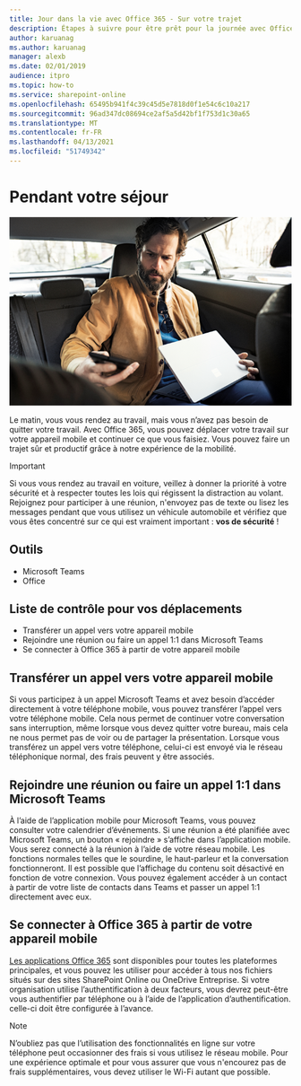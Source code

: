 ```yaml
---
title: Jour dans la vie avec Office 365 - Sur votre trajet
description: Étapes à suivre pour être prêt pour la journée avec Office 365.
author: karuanag
ms.author: karuanag
manager: alexb
ms.date: 02/01/2019
audience: itpro
ms.topic: how-to
ms.service: sharepoint-online
ms.openlocfilehash: 65495b941f4c39c45d5e7818d0f1e54c6c10a217
ms.sourcegitcommit: 96ad347dc08694ce2af5a5d42bf1f753d1c30a65
ms.translationtype: MT
ms.contentlocale: fr-FR
ms.lasthandoff: 04/13/2021
ms.locfileid: "51749342"
---
```

# <a name="during-your-commute"></a>Pendant votre séjour

![Commutation visuelle](media/ditl_commute.png)

Le matin, vous vous rendez au travail, mais vous n’avez pas besoin de quitter votre travail. Avec Office 365, vous pouvez déplacer votre travail sur votre appareil mobile et continuer ce que vous faisiez.  Vous pouvez faire un trajet sûr et productif grâce à notre expérience de la mobilité.  

> [!IMPORTANT]
> Si vous vous rendez au travail en voiture, veillez à donner la priorité à votre sécurité et à respecter toutes les lois qui régissent la distraction au volant. Rejoignez pour participer à une réunion, n'envoyez pas de texte ou lisez les messages pendant que vous utilisez un véhicule automobile et vérifiez que vous êtes concentré sur ce qui est vraiment important : **vos de sécurité** !


## <a name="tools"></a>Outils
- Microsoft Teams
- Office 

## <a name="checklist-for-your-commute"></a>Liste de contrôle pour vos déplacements
- Transférer un appel vers votre appareil mobile
- Rejoindre une réunion ou faire un appel 1:1 dans Microsoft Teams
- Se connecter à Office 365 à partir de votre appareil mobile
 
## <a name="transfer-a-call-to-your-mobile-device"></a>Transférer un appel vers votre appareil mobile
Si vous participez à un appel Microsoft Teams et avez besoin d’accéder directement à votre téléphone mobile, vous pouvez transférer l’appel vers votre téléphone mobile. Cela nous permet de continuer votre conversation sans interruption, même lorsque vous devez quitter votre bureau, mais cela ne nous permet pas de voir ou de partager la présentation. Lorsque vous transférez un appel vers votre téléphone, celui-ci est envoyé via le réseau téléphonique normal, des frais peuvent y être associés.

## <a name="join-a-meeting-or-have-a-11-call-in-microsoft-teams"></a>Rejoindre une réunion ou faire un appel 1:1 dans Microsoft Teams
À l’aide de l’application mobile pour Microsoft Teams, vous pouvez consulter votre calendrier d’événements.  Si une réunion a été planifiée avec Microsoft Teams, un bouton « rejoindre » s’affiche dans l’application mobile. Vous serez connecté à la réunion à l’aide de votre réseau mobile.  Les fonctions normales telles que le sourdine, le haut-parleur et la conversation fonctionneront.  Il est possible que l’affichage du contenu soit désactivé en fonction de votre connexion. Vous pouvez également accéder à un contact à partir de votre liste de contacts dans Teams et passer un appel 1:1 directement avec eux. 

## <a name="connect-to-office-365-from-your-mobile-device"></a>Se connecter à Office 365 à partir de votre appareil mobile
[Les applications Office 365](https://support.office.com/article/set-up-office-apps-and-email-on-a-mobile-device-7dabb6cb-0046-40b6-81fe-767e0b1f014f?ui=en-US&rs=en-US&ad=US) sont disponibles pour toutes les plateformes principales, et vous pouvez les utiliser pour accéder à tous nos fichiers situés sur des sites SharePoint Online ou OneDrive Entreprise. Si votre organisation utilise l’authentification à deux facteurs, vous devrez peut-être vous authentifier par téléphone ou à l’aide de l’application d’authentification. celle-ci doit être configurée à l’avance.  

> [!NOTE]
> N’oubliez pas que l’utilisation des fonctionnalités en ligne sur votre téléphone peut occasionner des frais si vous utilisez le réseau mobile. Pour une expérience optimale et pour vous assurer que vous n'encourez pas de frais supplémentaires, vous devez utiliser le Wi-Fi autant que possible.
